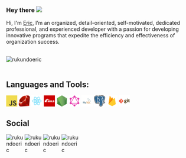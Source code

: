 ### Hey there <img src="https://media.giphy.com/media/hvRJCLFzcasrR4ia7z/giphy.gif" width="25px">

Hi, I'm [Eric](https://rukundo-eric.herokuapp.com/), I’m an organized, detail-oriented, self-motivated, dedicated professional, and experienced developer with a passion for developing innovative programs that expedite the efficiency and effectiveness of organization success.

<br>
<img src="https://github-readme-stats.vercel.app/api?username=rukundoeric&show_icons=true" alt="rukundoeric" />
<br>
<br>

## Languages and Tools:
<code><img height="30" src="https://raw.githubusercontent.com/github/explore/80688e429a7d4ef2fca1e82350fe8e3517d3494d/topics/javascript/javascript.png"></code>
<code><img height="30" src="https://raw.githubusercontent.com/github/explore/80688e429a7d4ef2fca1e82350fe8e3517d3494d/topics/ruby/ruby.png"></code>
<code><img height="30" src="https://raw.githubusercontent.com/github/explore/80688e429a7d4ef2fca1e82350fe8e3517d3494d/topics/react/react.png"></code>
<code><img height="30" src="https://raw.githubusercontent.com/github/explore/80688e429a7d4ef2fca1e82350fe8e3517d3494d/topics/rails/rails.png"></code>
<code><img height="30" src="https://raw.githubusercontent.com/github/explore/80688e429a7d4ef2fca1e82350fe8e3517d3494d/topics/nodejs/nodejs.png"></code>
<code><img height="30" src="https://raw.githubusercontent.com/github/explore/5c058a388828bb5fde0bcafd4bc867b5bb3f26f3/topics/graphql/graphql.png"></code>
<code><img height="30" src="https://raw.githubusercontent.com/github/explore/80688e429a7d4ef2fca1e82350fe8e3517d3494d/topics/mysql/mysql.png"></code>
<code><img height="30" src="https://raw.githubusercontent.com/github/explore/80688e429a7d4ef2fca1e82350fe8e3517d3494d/topics/postgresql/postgresql.png"></code>
<code><img height="30" src="https://raw.githubusercontent.com/github/explore/80688e429a7d4ef2fca1e82350fe8e3517d3494d/topics/firebase/firebase.png"></code>
<code><img height="30" src="https://raw.githubusercontent.com/github/explore/80688e429a7d4ef2fca1e82350fe8e3517d3494d/topics/git/git.png"></code>

## Social
<a href="https://twitter.com/rukundoeric005">
  <img align="left" alt="rukundoeric" width="50px" src="https://www.iconfinder.com/icons/5869367/download/svg/512" />
</a>
<a href="https://www.facebook.com/gisa.prestein.9">
  <img align="left" alt="rukundoeric" width="50px" src="https://www.iconfinder.com/icons/5869359/download/svg/512" />
</a>
<a href="https://www.instagram.com/presteineric/">
  <img align="left" alt="rukundoeric" width="50px" src="https://www.iconfinder.com/icons/5869361/download/svg/512" />
</a>
<a href="https://www.linkedin.com/in/rukundo-eric-000bba181/">
  <img align="left" alt="rukundoeric" width="50px" src="https://www.iconfinder.com/icons/5869369/download/svg/512" />
</a>
<br />
<br />